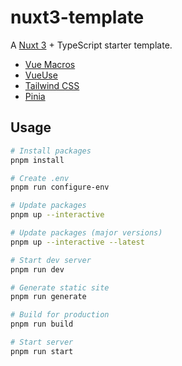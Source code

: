 # nuxt3-template

A [Nuxt 3](https://nuxt.com/docs/guide/concepts/auto-imports) + TypeScript starter template.

- [Vue Macros](https://vue-macros.sxzz.moe/guide/getting-started.html)
- [VueUse](https://vueuse.org/guide/)
- [Tailwind CSS](https://tailwindcss.com/docs/installation)
- [Pinia](https://pinia.vuejs.org/introduction.html)

## Usage

```bash
# Install packages
pnpm install

# Create .env
pnpm run configure-env

# Update packages
pnpm up --interactive

# Update packages (major versions)
pnpm up --interactive --latest

# Start dev server
pnpm run dev

# Generate static site
pnpm run generate

# Build for production
pnpm run build

# Start server
pnpm run start
```
